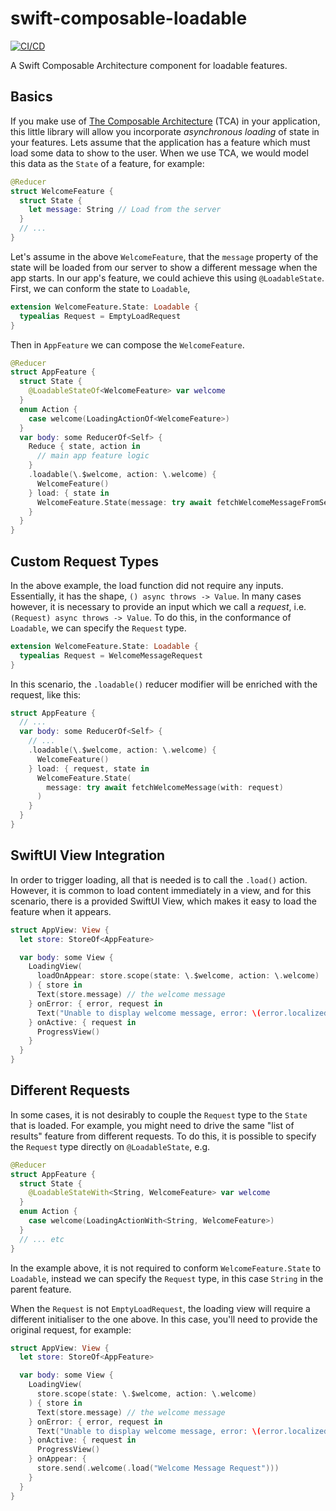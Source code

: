 # swift-composable-loadable

[![CI/CD](https://github.com/danthorpe/swift-composable-loadable/actions/workflows/main.yml/badge.svg)](https://github.com/danthorpe/swift-composable-loadable/actions/workflows/main.yml)

A Swift Composable Architecture component for loadable features.

## Basics

If you make use of [The Composable Architecture](https://github.com/pointfreeco/swift-composable-architecture) (TCA) in your application, this little library will allow you incorporate _asynchronous loading_ of state in your features. Lets assume that the application has a feature which must load some data to show to the user. When we use TCA, we would model this data as the `State` of a feature, for example:

```swift
@Reducer
struct WelcomeFeature {
  struct State {
    let message: String // Load from the server
  }
  // ...
}
````

Let's assume in the above `WelcomeFeature`, that the `message` property of the state will be loaded from our server to show a different message when the app starts. In our app's feature, we could achieve this using `@LoadableState`. First, we can conform the state to `Loadable`,

```swift
extension WelcomeFeature.State: Loadable {
  typealias Request = EmptyLoadRequest
}
```

Then in `AppFeature` we can compose the `WelcomeFeature`.

```swift
@Reducer
struct AppFeature {
  struct State {
    @LoadableStateOf<WelcomeFeature> var welcome
  }
  enum Action {
    case welcome(LoadingActionOf<WelcomeFeature>)
  }
  var body: some ReducerOf<Self> {
    Reduce { state, action in
      // main app feature logic
    }
    .loadable(\.$welcome, action: \.welcome) {
      WelcomeFeature()
    } load: { state in
      WelcomeFeature.State(message: try await fetchWelcomeMessageFromServer())
    }
  }
}
```

## Custom Request Types

In the above example, the load function did not require any inputs. Essentially, it has the shape, `() async throws -> Value`. In many cases however, it is necessary to provide an input which we call a _request_, i.e. `(Request) async throws -> Value`. To do this, in the conformance of `Loadable`, we can specify the `Request` type.

```swift
extension WelcomeFeature.State: Loadable {
  typealias Request = WelcomeMessageRequest
}
```

In this scenario, the `.loadable()` reducer modifier will be enriched with the request, like this:

```swift
struct AppFeature {
  // ...
  var body: some ReducerOf<Self> {
    // ...
    .loadable(\.$welcome, action: \.welcome) {
      WelcomeFeature()
    } load: { request, state in
      WelcomeFeature.State(
        message: try await fetchWelcomeMessage(with: request)
      )
    }
  }
}
```

## SwiftUI View Integration

In order to trigger loading, all that is needed is to call the `.load()` action. However, it is common to load content immediately in a view, and for this scenario, there is a provided SwiftUI View, which makes it easy to load the feature when it appears.

```swift
struct AppView: View {
  let store: StoreOf<AppFeature>

  var body: some View {
    LoadingView(
      loadOnAppear: store.scope(state: \.$welcome, action: \.welcome)
    ) { store in
      Text(store.message) // the welcome message
    } onError: { error, request in
      Text("Unable to display welcome message, error: \(error.localizedDescription")
    } onActive: { request in
      ProgressView()
    }
  }
}
```

## Different Requests

In some cases, it is not desirably to couple the `Request` type to the `State` that is loaded. For example, you might need to drive the same "list of results" feature from different requests. To do this, it is possible to specify the `Request` type directly on `@LoadableState`, e.g.

```swift
@Reducer
struct AppFeature {
  struct State {
    @LoadableStateWith<String, WelcomeFeature> var welcome
  }
  enum Action {
    case welcome(LoadingActionWith<String, WelcomeFeature>)
  }
  // ... etc
}
```
In the example above, it is not required to conform `WelcomeFeature.State` to `Loadable`, instead we can specify the `Request` type, in this case `String` in the parent feature.

When the `Request` is not `EmptyLoadRequest`, the loading view will require a different initialiser to the one above. In this case, you'll need to provide the original request, for example:

```swift
struct AppView: View {
  let store: StoreOf<AppFeature>

  var body: some View {
    LoadingView(
      store.scope(state: \.$welcome, action: \.welcome)
    ) { store in
      Text(store.message) // the welcome message
    } onError: { error, request in
      Text("Unable to display welcome message, error: \(error.localizedDescription")
    } onActive: { request in
      ProgressView()
    } onAppear: {
      store.send(.welcome(.load("Welcome Message Request")))
    }
  }
}
```
